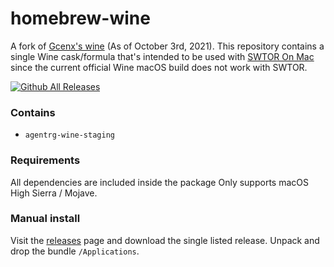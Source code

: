 # homebrew-wine
A fork of [Gcenx's wine](https://github.com/Gcenx/homebrew-wine) (As of October 3rd, 2021). This repository contains a single Wine cask/formula that's intended to be used with [SWTOR On Mac](https://github.com/AgentRG/swtor_on_mac) since the current official Wine macOS build does not work with SWTOR.

[![Github All Releases](https://img.shields.io/github/downloads/atom/atom/total.svg)]()

### Contains
* `agentrg-wine-staging`

### Requirements
All dependencies are included inside the package Only supports macOS High Sierra / Mojave.

### Manual install
Visit the [releases](https://github.com/AgentRG/swtor_on_mac/releases) page and download the single listed release. Unpack and drop the bundle `/Applications`.